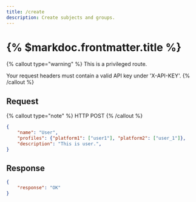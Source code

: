 ```yaml
---
title: /create
description: Create subjects and groups.
---
```


# {% $markdoc.frontmatter.title %}

{% callout type="warning" %}
This is a privileged route. 

Your request headers must contain a valid API key under 'X-API-KEY'.
{% /callout %}

## Request
{% callout type="note" %}
HTTP POST
{% /callout %}
```json
{
    "name": "User",
    "profiles": {"platform1": ["user1"], "platform2": ["user_1"]},
    "description": "This is user.",
}
```

## Response
```json
{
    "response": "OK"
}
```